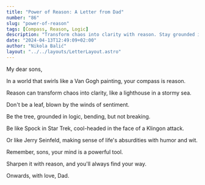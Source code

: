 ```yaml
---
title: "Power of Reason: A Letter from Dad"
number: "86"
slug: "power-of-reason"
tags: [Compass, Reason, Logic]
description: "Transform chaos into clarity with reason. Stay grounded in logic, like a lighthouse in a storm. Be like Spock and Seinfeld – cool-headed and witty. Sharpen your mind and find your way."
date: "2024-04-13T12:49:09+02:00"
author: "Nikola Balić"
layout: "../../layouts/LetterLayout.astro"
---
```

My dear sons,

In a world that swirls like a Van Gogh painting, your compass is reason. 

Reason can transform chaos into clarity, like a lighthouse in a stormy sea.

Don't be a leaf, blown by the winds of sentiment. 

Be the tree, grounded in logic, bending, but not breaking.

Be like Spock in Star Trek, cool-headed in the face of a Klingon attack.

Or like Jerry Seinfeld, making sense of life's absurdities with humor and wit.

Remember, sons, your mind is a powerful tool. 

Sharpen it with reason, and you'll always find your way.

Onwards, with love,
Dad.
